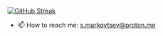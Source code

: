 [![GitHub Streak](https://streak-stats.demolab.com?user=kawunus&theme=dark&hide_border=true&short_numbers=true&date_format=j%20M%5B%20Y%5D)](https://git.io/streak-stats)


- 📫 How to reach me: s.markovtsev@proton.me
